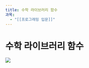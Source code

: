 ```yaml
---
title: 수학 라이브러리 함수
과목:
  - "[[프로그래밍 입문]]"
---
```


# 수학 라이브러리 함수

![](https://i.imgur.com/SsRdqZN.png)
